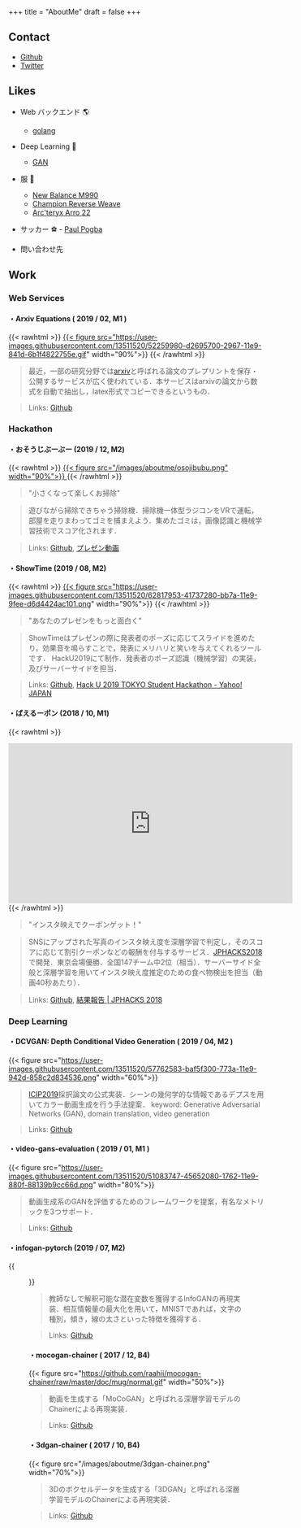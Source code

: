 +++
title = "AboutMe"
draft = false
+++

## Contact

  - [Github](https://github.com/raahii)
  - [Twitter](https://twitter.com/raahiiy)


## Likes

  - Web バックエンド 🌎
	  - [golang](https://gopherize.me/)

  - Deep Learning 🤖
	  - [GAN](https://en.wikipedia.org/wiki/Generative_adversarial_network)
	
  - 服 👖
	  - [New Balance M990](https://www.complex.com/sneakers/2013/01/new-balance-990-navy)
	  - [Champion Reverse Weave](https://mens.tasclap.jp/a2570)
	  - [Arc'teryx Arro 22](https://arcteryx.com/us/en/shop/arro-22-backpack)

  - サッカー ⚽️
		- [Paul Pogba](https://ja.wikipedia.org/wiki/%E3%83%9D%E3%83%BC%E3%83%AB%E3%83%BB%E3%83%9D%E3%82%B0%E3%83%90)

- 問い合わせ先


## Work

### Web Services

#### ・Arxiv Equations ( 2019 / 02, M1 )

{{< rawhtml >}}
<a href="https://arxiv-equations.netlify.com">
	{{< figure src="https://user-images.githubusercontent.com/13511520/52259980-d2695700-2967-11e9-841d-6b1f4822755e.gif" width="90%">}}
</a>
{{< /rawhtml >}}

> 最近，一部の研究分野では[arxiv](https://arxiv.org/)と呼ばれる論文のプレプリントを保存・公開するサービスが広く使われている．本サービスはarxivの論文から数式を自動で抽出し，latex形式でコピーできるというもの．

> Links: 
> [Github](https://github.com/raahii/arxiv-equations)

### Hackathon

#### ・おそうじぶーぶー (2019 / 12, M2)

{{< rawhtml >}}
<a href="https://youtu.be/HNjXZwRTybU?t=7517">
{{< figure src="/images/aboutme/osojibubu.png" width="90%">}}
</a>
{{< /rawhtml >}}
	  
> "小さくなって楽しくお掃除"

> 遊びながら掃除できちゃう掃除機．掃除機一体型ラジコンをVRで運転，部屋を走りまわってゴミを捕まえよう．集めたゴミは，画像認識と機械学習技術でスコア化されます．

> Links: 
> [Github](https://github.com/pocket-dan/osoji-bubu), [プレゼン動画](https://youtu.be/HNjXZwRTybU?t=7517)

#### ・ShowTime (2019 / 08, M2)

{{< rawhtml >}}
<a href="https://speakerdeck.com/taigamikami/showtime-hack-u">
  {{< figure src="https://user-images.githubusercontent.com/13511520/62817953-41737280-bb7a-11e9-9fee-d6d4424ac101.png" width="90%">}}
</a>
{{< /rawhtml >}}

> "あなたのプレゼンをもっと面白く"

> ShowTimeはプレゼンの際に発表者のポーズに応じてスライドを進めたり，効果音を鳴らすことで，発表にメリハリと笑いを与えてくれるツールです．
> HackU2019にて制作．発表者のポーズ認識（機械学習）の実装，及びサーバーサイドを担当．


> Links: [Github](https://github.com/pocket-dan/showtime), [Hack U 2019 TOKYO Student Hackathon - Yahoo! JAPAN](https://hacku.yahoo.co.jp/hacku2019tokyo/)



#### ・ばえるーポン (2018 / 10, M1)

{{< rawhtml >}}
<iframe width="560" height="315" src="https://www.youtube.com/embed/5-lMbg_ud0s" frameborder="0" allow="accelerometer; autoplay; encrypted-media; gyroscope; picture-in-picture" allowfullscreen></iframe>
{{< /rawhtml >}}

> "インスタ映えでクーポンゲット！"

> SNSにアップされた写真のインスタ映え度を深層学習で判定し，そのスコアに応じて割引クーポンなどの報酬を付与するサービス．[JPHACKS2018](https://2018.jphacks.com/)で開発．東京会場優勝．全国147チーム中2位（相当）．サーバーサイド全般と深層学習を用いてインスタ映え度推定のための食べ物検出を担当（動画40秒あたり）．

> Links: [Github](https://github.com/jphacks/TK_1810), [結果報告 | JPHACKS 2018](https://2018.jphacks.com/result/?fbclid=IwAR06esEhUEgm7AKqRloqswW_1VERsoxxkFW6ykdFHdW5G4sH40H8PT8eNyE)



### Deep Learning

#### ・DCVGAN: Depth Conditional Video Generation ( 2019 / 04, M2 )

  {{< figure src="https://user-images.githubusercontent.com/13511520/57762583-baf5f300-773a-11e9-942d-858c2d834536.png" width="60%">}}

> [ICIP2019](http://2019.ieeeicip.org/)採択論文の公式実装．シーンの幾何学的な情報であるデプスを用いてカラー動画生成を行う手法提案．
> keyword: Generative Adversarial Networks (GAN), domain translation, video generation

> Links:  [Github](https://github.com/raahii/dcvgan)


#### ・video-gans-evaluation ( 2019 / 01, M1 )

  {{< figure src="https://user-images.githubusercontent.com/13511520/51083747-45652080-1762-11e9-880f-88139b9cc66d.png" width="80%">}}

> 動画生成系のGANを評価するためのフレームワークを提案，有名なメトリックを3つサポート．

> Links:  [Github](https://github.com/raahii/video-gans-evaluation)

#### ・infogan-pytorch (2019 / 07, M2)

{{<figure src="https://github.com/raahii/infogan-pytorch/raw/master/results/mnist/images/c2.jpg" width="50%">}}

> 教師なしで解釈可能な潜在変数を獲得するInfoGANの再現実装．相互情報量の最大化を用いて，MNISTであれば，文字の種別，傾き，線の太さといった特徴を獲得する．

> Links:  <u>[Github](https://github.com/raahii/infogan-pytorch)</u>

#### ・mocogan-chainer ( 2017 / 12, B4)

  {{< figure src="https://github.com/raahii/mocogan-chainer/raw/master/doc/mug/normal.gif" width="50%">}}

> 動画を生成する「MoCoGAN」と呼ばれる深層学習モデルのChainerによる再現実装．

> Links:  <u>[Github](https://github.com/raahii/mocogan-chainer)</u>


#### ・3dgan-chainer ( 2017 / 10, B4)

  {{< figure src="/images/aboutme/3dgan-chainer.png" width="70%">}}

> 3Dのボクセルデータを生成する「3DGAN」と呼ばれる深層学習モデルのChainerによる再現実装．

> Links:  <u>[Github](https://github.com/raahii/3dgan-chainer)</u>

